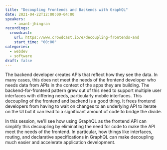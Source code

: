 ```yaml
---
title: "Decoupling Frontends and Backends with GraphQL"
date: 2021-04-22T12:00:00-04:00
speakers:
    - anant-jhingran
recordings:
  crowdcast:
    url: https://www.crowdcast.io/e/decoupling-frontends-and
    start_time: "00:00"
categories:
  - webdev
  - software
draft: false
---
```


The backend developer creates APIs that reflect how they see the data. In many cases, this does not meet the needs of the frontend developer who needs data from APIs in the context of the apps they are building. The backend-for-frontend pattern grew out of this need to support multiple user interfaces with differing needs, particularly mobile interfaces. This decoupling of the frontend and backend is a good thing. It frees frontend developers from having to wait on changes to an underlying API to iterate on the UI but it can lead to a significant amount of code to bridge the divide.

In this session, we'll see how using GraphQL as the frontend API can simplify this decoupling by eliminating the need for code to make the API meet the needs of the frontend. In particular, how things like interfaces, routing, and declarative specifications in GraphQL can make decoupling much easier and accelerate application development.
